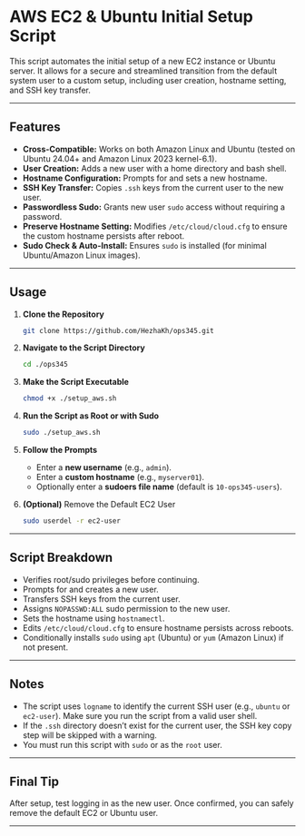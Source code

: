 # AWS EC2 & Ubuntu Initial Setup Script

This script automates the initial setup of a new EC2 instance or Ubuntu server. It allows for a secure and streamlined transition from the default system user to a custom setup, including user creation, hostname setting, and SSH key transfer.

---

## Features

- **Cross-Compatible:** Works on both Amazon Linux and Ubuntu (tested on Ubuntu 24.04+ and Amazon Linux 2023 kernel-6.1).
- **User Creation:** Adds a new user with a home directory and bash shell.
- **Hostname Configuration:** Prompts for and sets a new hostname.
- **SSH Key Transfer:** Copies `.ssh` keys from the current user to the new user.
- **Passwordless Sudo:** Grants new user `sudo` access without requiring a password.
- **Preserve Hostname Setting:** Modifies `/etc/cloud/cloud.cfg` to ensure the custom hostname persists after reboot.
- **Sudo Check & Auto-Install:** Ensures `sudo` is installed (for minimal Ubuntu/Amazon Linux images).

---

## Usage

1. **Clone the Repository**
   ```bash
   git clone https://github.com/HezhaKh/ops345.git
   ```

2. **Navigate to the Script Directory**
   ```bash
   cd ./ops345
   ```

3. **Make the Script Executable**
   ```bash
   chmod +x ./setup_aws.sh
   ```

4. **Run the Script as Root or with Sudo**
   ```bash
   sudo ./setup_aws.sh
   ```

5. **Follow the Prompts**
   - Enter a **new username** (e.g., `admin`).
   - Enter a **custom hostname** (e.g., `myserver01`).
   - Optionally enter a **sudoers file name** (default is `10-ops345-users`).

6. **(Optional)** Remove the Default EC2 User
   ```bash
   sudo userdel -r ec2-user
   ```

---

##  Script Breakdown

- Verifies root/sudo privileges before continuing.
- Prompts for and creates a new user.
- Transfers SSH keys from the current user.
- Assigns `NOPASSWD:ALL` sudo permission to the new user.
- Sets the hostname using `hostnamectl`.
- Edits `/etc/cloud/cloud.cfg` to ensure hostname persists across reboots.
- Conditionally installs `sudo` using `apt` (Ubuntu) or `yum` (Amazon Linux) if not present.

---

## Notes

- The script uses `logname` to identify the current SSH user (e.g., `ubuntu` or `ec2-user`). Make sure you run the script from a valid user shell.
- If the `.ssh` directory doesn’t exist for the current user, the SSH key copy step will be skipped with a warning.
- You must run this script with `sudo` or as the `root` user.

---

## Final Tip

After setup, test logging in as the new user. Once confirmed, you can safely remove the default EC2 or Ubuntu user.

---
